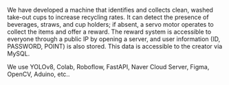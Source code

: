We have developed a machine that identifies and collects clean, washed take-out cups to increase recycling rates. 
It can detect the presence of beverages, straws, and cup holders; if absent, a servo motor operates to collect the items and offer a reward. 
The reward system is accessible to everyone through a public IP by opening a server, and user information (ID, PASSWORD, POINT) is also stored. 
This data is accessible to the creator via MySQL.


We use YOLOv8, Colab, Roboflow, FastAPI, Naver Cloud Server, Figma, OpenCV, Aduino, etc..
